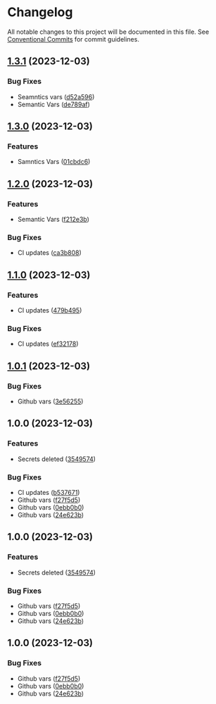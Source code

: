# Changelog

All notable changes to this project will be documented in this file. See
[Conventional Commits](https://conventionalcommits.org) for commit guidelines.

## [1.3.1](https://gitlab.com/kelg/linkedin/projet-1/portfolio/compare/v1.3.0...v1.3.1) (2023-12-03)


### Bug Fixes

* Seamntics vars ([d52a596](https://gitlab.com/kelg/linkedin/projet-1/portfolio/commit/d52a5968e31600d414935b24506db75bacefa0d6))
* Semantic Vars ([de789af](https://gitlab.com/kelg/linkedin/projet-1/portfolio/commit/de789af7a4da1caa227c3ba5dccc3bda44b4796d))

## [1.3.0](https://gitlab.com/kelg/linkedin/projet-1/portfolio/compare/v1.2.0...v1.3.0) (2023-12-03)


### Features

* Samntics Vars ([01cbdc6](https://gitlab.com/kelg/linkedin/projet-1/portfolio/commit/01cbdc6fdd1e5d6d0704c42cbc6d86d2b7f653ab))

## [1.2.0](https://gitlab.com/kelg/linkedin/projet-1/portfolio/compare/v1.1.0...v1.2.0) (2023-12-03)


### Features

* Semantic Vars ([f212e3b](https://gitlab.com/kelg/linkedin/projet-1/portfolio/commit/f212e3bf31bb4aeed5bb6e9ac3adad0e30eae7fa))


### Bug Fixes

* CI updates ([ca3b808](https://gitlab.com/kelg/linkedin/projet-1/portfolio/commit/ca3b808f808a4ca3c6222a10aba69ce6dca5ebd4))

## [1.1.0](https://gitlab.com/kelg/linkedin/projet-1/portfolio/compare/v1.0.1...v1.1.0) (2023-12-03)


### Features

* CI updates ([479b495](https://gitlab.com/kelg/linkedin/projet-1/portfolio/commit/479b4955aa86e6f887eca51d56f0ab5de11fee3f))


### Bug Fixes

* CI updates ([ef32178](https://gitlab.com/kelg/linkedin/projet-1/portfolio/commit/ef32178deb9543715600a26fe3bd6e86092c7cd7))

## [1.0.1](https://gitlab.com/kelg/linkedin/projet-1/portfolio/compare/v1.0.0...v1.0.1) (2023-12-03)


### Bug Fixes

* Github vars ([3e56255](https://gitlab.com/kelg/linkedin/projet-1/portfolio/commit/3e562550a0b6d20c2833b9403bd6ed7798a03b61))

## 1.0.0 (2023-12-03)


### Features

* Secrets deleted ([3549574](https://gitlab.com/kelg/linkedin/projet-1/portfolio/commit/354957490f3383451b5c09d72ccdb2714ea93395))


### Bug Fixes

* CI updates ([b537671](https://gitlab.com/kelg/linkedin/projet-1/portfolio/commit/b5376718fdc5d4c2e890906301b243d709c4f97b))
* Github vars ([f27f5d5](https://gitlab.com/kelg/linkedin/projet-1/portfolio/commit/f27f5d5ed23727f96423311aef2b887aabc865ab))
* Github vars ([0ebb0b0](https://gitlab.com/kelg/linkedin/projet-1/portfolio/commit/0ebb0b0eeef9d408dd856fd50eff9a9bfdf79a93))
* Github vars ([24e623b](https://gitlab.com/kelg/linkedin/projet-1/portfolio/commit/24e623b7c5ced70e7d17b647c562bad640780bf4))

## 1.0.0 (2023-12-03)


### Features

* Secrets deleted ([3549574](https://gitlab.com/kelg/linkedin/projet-1/portfolio/commit/354957490f3383451b5c09d72ccdb2714ea93395))


### Bug Fixes

* Github vars ([f27f5d5](https://gitlab.com/kelg/linkedin/projet-1/portfolio/commit/f27f5d5ed23727f96423311aef2b887aabc865ab))
* Github vars ([0ebb0b0](https://gitlab.com/kelg/linkedin/projet-1/portfolio/commit/0ebb0b0eeef9d408dd856fd50eff9a9bfdf79a93))
* Github vars ([24e623b](https://gitlab.com/kelg/linkedin/projet-1/portfolio/commit/24e623b7c5ced70e7d17b647c562bad640780bf4))

## 1.0.0 (2023-12-03)


### Bug Fixes

* Github vars ([f27f5d5](https://gitlab.com/kelg/linkedin/projet-1/portfolio/commit/f27f5d5ed23727f96423311aef2b887aabc865ab))
* Github vars ([0ebb0b0](https://gitlab.com/kelg/linkedin/projet-1/portfolio/commit/0ebb0b0eeef9d408dd856fd50eff9a9bfdf79a93))
* Github vars ([24e623b](https://gitlab.com/kelg/linkedin/projet-1/portfolio/commit/24e623b7c5ced70e7d17b647c562bad640780bf4))
